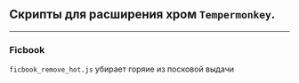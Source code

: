 ## Скрипты для расширения хром `Tempermonkey`.

---

### Ficbook
`ficbook_remove_hot.js` убирает горяие из посковой выдачи
